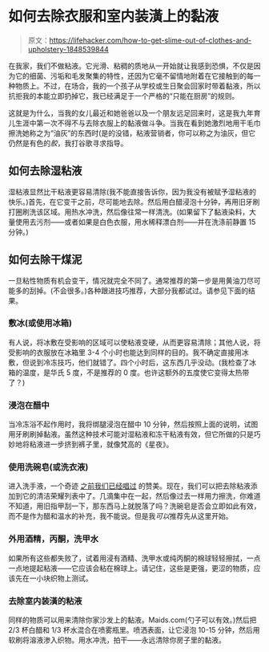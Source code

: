 # 如何去除衣服和室内装潢上的黏液

> 原文：<https://lifehacker.com/how-to-get-slime-out-of-clothes-and-upholstery-1848539844>

在我家，我们不做粘液。它光滑、粘稠的质地从一开始就让我感到恐惧，不仅是因为它的细菌、污垢和毛发聚集的特性，还因为它毫不留情地附着在它接触到的每一种物质上。不过，在场合，我的一个孩子从学校或生日聚会回家时带着黏液，所以 抗拒我的本能立即扔掉它，我已经满足于一个严格的“只能在厨房”的规则。



这就是为什么，当我的女儿最近和她爸爸以及一个朋友远足回来时，这是我九年育儿生涯中第一次不得不与去除衣服上的黏液做斗争。当我在看到她激烈地用干毛巾擦洗她称之为“油灰”的东西时(是的没错，粘液营销者，你可以称之为油灰，但它仍然是有色的*胶*，我打谷歌寻求指导。

## 如何去除湿粘液

湿粘液显然比干粘液更容易清除(我不能直接告诉你，因为我没有被赋予湿粘液的快乐。)首先，在它变干之前，尽可能地去除。然后用白醋浸泡十分钟，再用旧牙刷打圈刷洗该区域。用热水冲洗，然后像往常一样清洗。(如果留下了黏液染料，大量使用去污剂——或者如果是白色衣服，用水稀释漂白剂——并在洗涤前静置 15 分钟。)

## 如何去除干煤泥

一旦粘性物质有机会变干，情况就完全不同了。通常推荐的第一步是用黄油刀尽可能多的刮掉。(不会很多。)各种跟进技巧推荐，大部分我都试过。请参见下面的结果。

### 敷冰(或使用冰箱)

有人说，将冰敷在受影响的区域可以使粘液变硬，从而更容易清除；其他人说，将受影响的衣服放在冰箱里 3-4 个小时也能达到同样的目的。我不确定直接用冰敷，但说到冷冻技巧，他们就错了。四个小时后，这东西几乎没动。(我检查了冰箱的温度，是华氏 5 度，不是推荐的 0 度。也许这额外的五度使它变得太热带了？)

### 浸泡在醋中

当冷冻浴不起作用时，我将绑腿浸泡在醋中 10 分钟，然后按照上面的说明，试图用牙刷刷掉黏液。虽然这种技术可能对湿粘液和冻干粘液有效，但它所做的只是巧妙地将粘液进一步挤到裤子里，就像梵高的《星夜》。

### 使用洗碗皂(或洗衣液)

进入洗手液，一个奇迹 [之前我们已经唱过](https://lifehacker.com/all-the-things-you-didnt-know-dish-soap-can-clean-1848332952) 的赞美。现在，我们可以把去除粘液添加到它的清洁荣耀列表中了。几滴集中在一起，然后像过去一样用力擦洗，你难道不知道，用旧指甲刮一下，那东西马上就脱落了吗？洗碗皂是否会立即如此有效，而不是作为醋和温水的补充，我不能说。但是我*可以*推荐先从这里开始。

### 外用酒精，丙酮，洗甲水

如果所有这些都失败了，试着用浸有酒精、洗甲水或纯丙酮的棉球轻轻擦拭，一点一点地提起粘液——它应该会粘在棉球上。请记住，这些是更强，更涩的物质，应该先在一小块织物上测试。

### 去除室内装潢的粘液

同样的物质可以用来清除你家沙发上的黏液。Maids.com(勺子可以有效。)然后把 2/3 杯白醋和 1/3 杯水混合在喷雾瓶里。喷洒表面，让它浸泡 10-15 分钟，然后用软刷将溶液渗入织物。用水冲洗，拍干——永远清除你房子里的黏液。